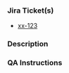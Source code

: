 ### Jira Ticket(s)
<The link to the related ticket in Jira.>

* [xx-123](https://sc.atlassian.net/browse/xx-123)

### Description
<Brief description of the code changes.>

### QA Instructions
<How QA should test this and check for any possible regressions.>
